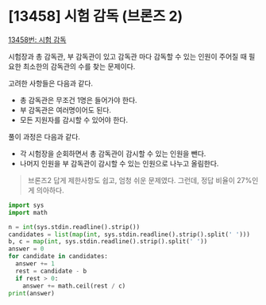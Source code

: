 # [13458] 시험 감독 (브론즈 2)

[13458번: 시험 감독](https://www.acmicpc.net/problem/13458)

시험장과 총 감독관, 부 감독관이 있고 감독관 마다 감독할 수 있는 인원이 주어질 때 필요한 최소한의 감독관의 수를 찾는 문제이다.

고려한 사항들은 다음과 같다.

- 총 감독관은 무조건 1명은 들어가야 한다.
- 부 감독관은 여러명이어도 된다.
- 모든 지원자를 감시할 수 있어야 한다.

풀이 과정은 다음과 같다.

- 각 시험장을 순회하면서 총 감독관이 감시할 수 있는 인원을 뺀다.
- 나머지 인원을 부 감독관이 감시할 수 있는 인원으로 나누고 올림한다.

> 브론즈2 답게 제한사항도 쉽고, 엄청 쉬운 문제였다. 그런데, 정답 비율이 27%인게 의아하다.
> 

```python
import sys
import math

n = int(sys.stdin.readline().strip())
candidates = list(map(int, sys.stdin.readline().strip().split(' ')))
b, c = map(int, sys.stdin.readline().strip().split(' '))
answer = 0
for candidate in candidates:
  answer += 1
  rest = candidate - b
  if rest > 0:
    answer += math.ceil(rest / c)
print(answer)
```